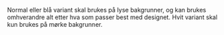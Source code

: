 Normal eller blå variant skal brukes på lyse bakgrunner, og kan brukes omhverandre alt etter hva som passer best med designet. Hvit variant skal kun brukes på mørke bakgrunner.
